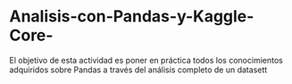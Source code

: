 # Analisis-con-Pandas-y-Kaggle-Core-
El objetivo de esta actividad es poner en práctica todos los conocimientos adquiridos sobre Pandas a través del análisis completo de un datasett
